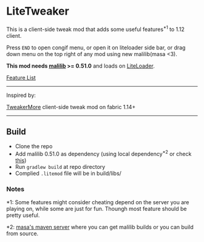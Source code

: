 # LiteTweaker

This is a client-side tweak mod that adds some useful features$^{*1}$ to 1.12 client.

Press `END` to open congif menu, or open it on liteloader side bar, or drag down menu on the top right of any mod using new malilib(masa <3).

**This mod needs [malilib](https://github.com/maruohon/malilib) >= 0.51.0** and loads on [LiteLoader](http://www.liteloader.com/).

[Feature List](https://github.com/CrazyHPi/LiteTweaker/blob/master/docs/Features.md)

---

Inspired by:

[TweakerMore](https://github.com/Fallen-Breath/tweakermore) client-side tweak mod on fabric 1.14+

---

## Build

* Clone the repo
* Add malilib 0.51.0 as dependency (using local dependency$^{*2}$ or check [this](https://discord.com/channels/169369095538606080/913891227802427402/952894138502750259))
* Run `gradlew build` at repo directory
* Complied `.litemod` file will be in build/libs/

### Notes

*1: Some features might consider cheating depend on the server you are playing on, while some are just for fun. Thoungh most feature should be pretty useful.

*2: [masa&#39;s maven server](https://masa.dy.fi/maven/fi/dy/masa/malilib/malilib-liteloader-1.12.2/) where you can get malilib builds or you can build from source.
